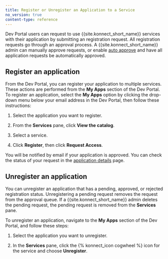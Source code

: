 ```yaml
---
title: Register or Unregister an Application to a Service
no_version: true
content-type: reference
---
```

Dev Portal users can request to use {{site.konnect_short_name}} services with their application by submitting an registration request. All registration requests go through an approval process. A {{site.konnect_short_name}} admin can manually approve requests, or enable [auto approve](/konnect/dev-portal/access-and-approval/auto-approve-devs-apps) and have all application requests be automatically approved. 

## Register an application

From the Dev Portal, you can register your application to multiple services. These actions are performed from the **My Apps** section of the Dev Portal.
To register an application, select the **My Apps** option by clicking the drop-down menu below your email address in the Dev Portal, then follow these instructions: 

1. Select the application you want to register. 

2. From the **Services** pane, click **View the catalog**. 

3. Select a service. 

4. Click **Register**, then click **Request Access**.
   
You will be notified by email if your application is approved.
You can check the status of your request in the [application details](/konnect/dev-portal/applications/dev-apps/#app-details-page) page.

## Unregister an application

You can unregister an application that has a pending, approved, or rejected registration status.
Unregistering a pending request removes the request from the
approval queue. If a {{site.konnect_short_name}} admin deletes the pending request, the pending request is removed from
the **Services** pane. 

To unregister an application, navigate to the **My Apps** section of the Dev Portal, and follow these steps: 

1. Select the application you want to unregister.

2. In the **Services** pane, click the {% konnect_icon cogwheel %} icon for the service and choose **Unregister**.
